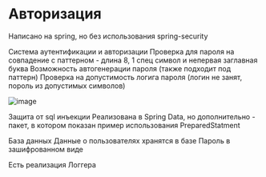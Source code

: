 # Авторизация
Написано на spring, но без использования spring-security

Cистема аутентификации и авторизации
Проверка для пароля на совпадение с паттерном - длина 8, 1 спец символ и непервая заглавная буква
Возможность автогенерации пароля (также подходит под паттерн)
Проверка на допустимость логига пароля (логин не занят, пороль из допустимых символов)

![image](https://github.com/mariyamax/Authorization/assets/89139747/9255fc31-8299-4779-be43-55a7501a820b)


Защита от sql инъекции
Реализована в Spring Data, но дополнительно - пакет,
в котором показан пример использования PreparedStatment

База данных
Данные о пользователях хранятся в базе
Пароль в зашифрованном виде

Есть реализация Логгера
